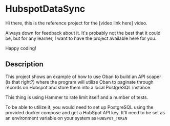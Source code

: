 # HubspotDataSync

Hi there, this is the reference project for the [video link here] video.

Always down for feedback about it. It's probably not the best that it could be, but for any learner, I want to have the project available here for you.

Happy coding!

## Description
This project shows an example of how to use Oban to build an API scaper (is that right?) where the program will utilize Oban to paginate through records on Hubspot and store them into a local PostgreSQL instance.

This thing is using Hammer to rate limit itself and a number of tests.

To be able to utilize it, you would need to set up PostgreSQL using the provided docker compose and get a HubSpot API key. It'll need to be set as an environment variable on your system as `HUBSPOT_TOKEN`
